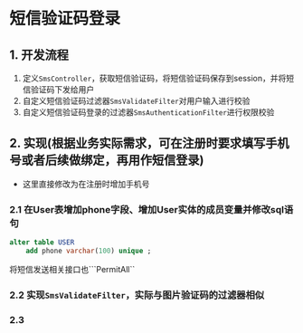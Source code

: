 # 短信验证码登录

## 1. 开发流程

1. 定义```SmsController```，获取短信验证码，将短信验证码保存到session，并将短信验证码下发给用户
2. 自定义短信验证码过滤器```SmsValidateFilter```对用户输入进行校验
3. 自定义短信验证码登录的过滤器```SmsAuthenticationFilter```进行权限校验

## 2. 实现(根据业务实际需求，可在注册时要求填写手机号或者后续做绑定，再用作短信登录)

- 这里直接修改为在注册时增加手机号

### 2.1 在User表增加phone字段、增加User实体的成员变量并修改sql语句
```sql
alter table USER
    add phone varchar(100) unique ;

```
将短信发送相关接口也```PermitAll``

### 2.2 实现```SmsValidateFilter```，实际与图片验证码的过滤器相似

### 2.3 